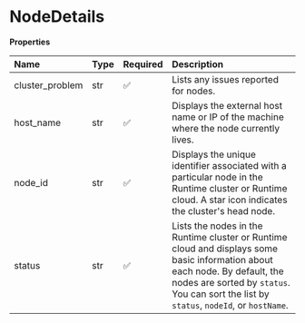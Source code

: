 # NodeDetails

**Properties**

| Name            | Type | Required | Description                                                                                                                                                                                                            |
| :-------------- | :--- | :------- | :--------------------------------------------------------------------------------------------------------------------------------------------------------------------------------------------------------------------- |
| cluster_problem | str  | ✅       | Lists any issues reported for nodes.                                                                                                                                                                                   |
| host_name       | str  | ✅       | Displays the external host name or IP of the machine where the node currently lives.                                                                                                                                   |
| node_id         | str  | ✅       | Displays the unique identifier associated with a particular node in the Runtime cluster or Runtime cloud. A star icon indicates the cluster's head node.                                                               |
| status          | str  | ✅       | Lists the nodes in the Runtime cluster or Runtime cloud and displays some basic information about each node. By default, the nodes are sorted by `status`. You can sort the list by `status`, `nodeId`, or `hostName`. |


